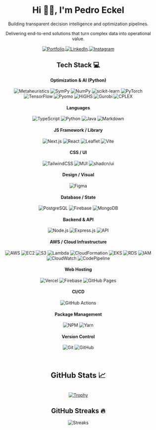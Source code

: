 <div align="center">

  <h1>Hi 👋🏻, I'm Pedro Eckel</h1>

  <p>Building transparent decision intelligence and optimization pipelines.</p>
  <p>Delivering end-to-end solutions that turn complex data into operational value.</p>

  <p>
    <a href="https://pedroeckel.vercel.app" target="_blank" rel="noopener">
      <img alt="Portfolio" src="https://img.shields.io/badge/Portfolio-000?logo=vercel&logoColor=yellow&style=for-the-badge" style="vertical-align:middle" />
    </a>
    <a href="https://www.linkedin.com/in/pedro-vinicius-eckel/" target="_blank" rel="noopener">
      <img alt="LinkedIn" src="https://img.shields.io/badge/LinkedIn-000?logo=linkedin&logoColor=0A66C2&style=for-the-badge" style="vertical-align:middle" />
    </a>
    <a href="https://instagram.com/pedroeckel" target="_blank" rel="noopener">
      <img alt="Instagram" src="https://img.shields.io/badge/Instagram-000?style=for-the-badge&logo=Instagram&logoColor=E4405F" style="vertical-align:middle" />
    </a>
  </p>

  <h2>Tech Stack 💻</h2>

  <h4>Optimization & AI (Python)</h4>
  <p>
    <img alt="Metaheuristics" src="https://img.shields.io/badge/-Custom%20Simplex-000?style=for-the-badge" />
    <img alt="SymPy" src="https://img.shields.io/badge/-SymPy-000?style=for-the-badge&logo=sympy" />
    <img alt="NumPy" src="https://img.shields.io/badge/-NumPy-000?style=for-the-badge&logo=numpy" />
    <img alt="scikit-learn" src="https://img.shields.io/badge/-scikit--learn-000?style=for-the-badge&logo=scikit-learn" />
    <img alt="PyTorch" src="https://img.shields.io/badge/-PyTorch-000?style=for-the-badge&logo=PyTorch" />
    <img alt="TensorFlow" src="https://img.shields.io/badge/-TensorFlow-000?style=for-the-badge&logo=tensorflow" />
    <img alt="Pyomo" src="https://img.shields.io/badge/-Pyomo-000?style=for-the-badge" />
    <img alt="HiGHS" src="https://img.shields.io/badge/-HiGHS-000?style=for-the-badge" />
    <img alt="Gurobi" src="https://img.shields.io/badge/-Gurobi-000?style=for-the-badge" />
    <img alt="CPLEX" src="https://img.shields.io/badge/-CPLEX-000?style=for-the-badge" />
  </p>

  <h4>Languages</h4>
  <p>
    <img alt="TypeScript" src="https://img.shields.io/badge/-TypeScript-000?style=for-the-badge&logo=typescript" />
    <img alt="Python" src="https://img.shields.io/badge/-Python-000?style=for-the-badge&logo=python" />
    <img alt="Java" src="https://img.shields.io/badge/-Java-000?style=for-the-badge&logo=java" />
    <img alt="Markdown" src="https://img.shields.io/badge/-Markdown-000?style=for-the-badge&logo=markdown" />
  </p>

  <h4>JS Framework / Library</h4>
  <p>
    <img alt="Next.js" src="https://img.shields.io/badge/-NextJS-000?style=for-the-badge&logo=next.js" />
    <img alt="React" src="https://img.shields.io/badge/-ReactJS-000?style=for-the-badge&logo=react" />
    <img alt="Leaflet" src="https://img.shields.io/badge/-Leaflet-000?style=for-the-badge&logo=leaflet" />
    <img alt="Vite" src="https://img.shields.io/badge/-Vite-000?style=for-the-badge&logo=vite" />
  </p>

  <h4>CSS / UI</h4>
  <p>
    <img alt="TailwindCSS" src="https://img.shields.io/badge/-TailwindCSS-000?style=for-the-badge&logo=tailwind-css" />
    <img alt="MUI" src="https://img.shields.io/badge/-MUI-000?style=for-the-badge&logo=mui" />
    <img alt="shadcn/ui" src="https://img.shields.io/badge/-shadcnui-000?style=for-the-badge&logo=shadcnui" />
  </p>

  <h4>Design / Visual</h4>
  <p>
    <img alt="Figma" src="https://img.shields.io/badge/-Figma-000?style=for-the-badge&logo=figma" />
  </p>

  <h4>Database / State</h4>
  <p>
    <img alt="PostgreSQL" src="https://img.shields.io/badge/-PostgreSQL-000?style=for-the-badge&logo=postgresql" />
    <img alt="Firebase" src="https://img.shields.io/badge/-Firebase-000?style=for-the-badge&logo=firebase" />
    <img alt="MongoDB" src="https://img.shields.io/badge/-MongoDB-000?style=for-the-badge&logo=mongodb" />
  </p>

  <h4>Backend & API</h4>
  <p>
    <img alt="Node.js" src="https://img.shields.io/badge/-NodeJS-000?style=for-the-badge&logo=node.js&logoColor=pink" />
    <img alt="Express.js" src="https://img.shields.io/badge/-ExpressJS-000?style=for-the-badge&logo=express" />
    <img alt="API" src="https://img.shields.io/badge/-API-000?style=for-the-badge&logo=fastapi" />
  </p>

  <h4>AWS / Cloud Infrastructure</h4>
  <p>
    <img alt="AWS" src="https://img.shields.io/badge/-AWS-232F3E?style=for-the-badge&logo=amazon-aws&logoColor=white" />
    <img alt="EC2" src="https://img.shields.io/badge/-EC2-232F3E?style=for-the-badge&logo=amazonaws" />
    <img alt="S3" src="https://img.shields.io/badge/-S3-232F3E?style=for-the-badge&logo=amazonaws" />
    <img alt="Lambda" src="https://img.shields.io/badge/-Lambda-232F3E?style=for-the-badge&logo=amazonaws" />
    <img alt="CloudFormation" src="https://img.shields.io/badge/-CloudFormation-232F3E?style=for-the-badge&logo=amazonaws" />
    <img alt="EKS" src="https://img.shields.io/badge/-EKS-232F3E?style=for-the-badge&logo=amazonaws" />
    <img alt="RDS" src="https://img.shields.io/badge/-RDS-232F3E?style=for-the-badge&logo=amazonaws" />
    <img alt="IAM" src="https://img.shields.io/badge/-IAM-232F3E?style=for-the-badge&logo=amazonaws" />
    <img alt="CloudWatch" src="https://img.shields.io/badge/-CloudWatch-232F3E?style=for-the-badge&logo=amazonaws" />
    <img alt="CodePipeline" src="https://img.shields.io/badge/-CodePipeline-232F3E?style=for-the-badge&logo=amazonaws" />
  </p>

  <h4>Web Hosting</h4>
  <p>
    <img alt="Vercel" src="https://img.shields.io/badge/-Vercel-000?style=for-the-badge&logo=vercel" />
    <img alt="Firebase" src="https://img.shields.io/badge/-Firebase-000?style=for-the-badge&logo=firebase" />
    <img alt="GitHub Pages" src="https://img.shields.io/badge/-GitHub%20Pages-000?style=for-the-badge&logo=github" />
  </p>

  <h4>CI/CD</h4>
  <p>
    <img alt="GitHub Actions" src="https://img.shields.io/badge/-GitHub%20Actions-000?style=for-the-badge&logo=githubactions" />
  </p>

  <h4>Package Management</h4>
  <p>
    <img alt="NPM" src="https://img.shields.io/badge/-NPM-000?style=for-the-badge&logo=npm" />
    <img alt="Yarn" src="https://img.shields.io/badge/-Yarn-000?style=for-the-badge&logo=yarn" />
  </p>

  <h4>Version Control</h4>
  <p>
    <img alt="Git" src="https://img.shields.io/badge/-Git-000?style=for-the-badge&logo=git" />
    <img alt="GitHub" src="https://img.shields.io/badge/-GitHub-000?style=for-the-badge&logo=github" />
  </p>

  <!-- GitHub Stats Section -->
  <div style="width:100%; display:flex; flex-direction:column; align-items:center; gap:0.5rem; margin-top:2rem;">
    <h3 style="margin-top:2rem; font-size:1.5rem;">GitHub Stats 📈</h3>
    <div>
      <a href="https://github.com/pedroeckel" target="_blank" rel="noopener">
        <img alt="Trophy" src="https://github-profile-trophy.vercel.app/?username=pedroeckel&theme=radical&row=2&column=3&margin-h=18&margin-w=9&no-bg=true&no-frame=true" />
      </a>
    </div>
  </div>

  <h2>GitHub Streaks 🔥</h2>
  <p>
    <img alt="Streaks" src="https://nirzak-streak-stats.vercel.app/?user=pedroeckel&theme=dracula&date_format=j%20M%5B%20Y%5D" />
  </p>

</div>
